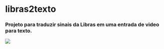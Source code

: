 # libras2texto

### Projeto para traduzir sinais da Libras em uma entrada de video para texto.

<img align="center" src="https://github.com/RenanTashiro/libras2texto/blob/master/libras2texto/card.gif">
